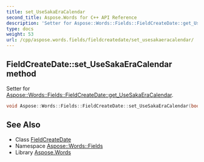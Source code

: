 ```yaml
---
title: set_UseSakaEraCalendar
second_title: Aspose.Words for C++ API Reference
description: 'Setter for Aspose::Words::Fields::FieldCreateDate::get_UseSakaEraCalendar.'
type: docs
weight: 53
url: /cpp/aspose.words.fields/fieldcreatedate/set_usesakaeracalendar/
---
```

## FieldCreateDate::set_UseSakaEraCalendar method


Setter for [Aspose::Words::Fields::FieldCreateDate::get_UseSakaEraCalendar](../get_usesakaeracalendar/).

```cpp
void Aspose::Words::Fields::FieldCreateDate::set_UseSakaEraCalendar(bool value)
```

## See Also

* Class [FieldCreateDate](../)
* Namespace [Aspose::Words::Fields](../../)
* Library [Aspose.Words](../../../)

